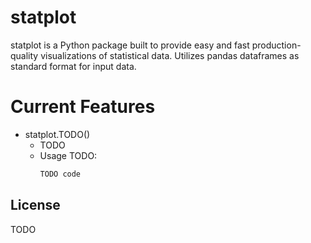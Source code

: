 # statplot

statplot is a Python package built to provide easy and fast production-quality visualizations of statistical data.
Utilizes pandas dataframes as standard format for input data.

# Current Features

  - statplot.TODO()
    - TODO
    - Usage TODO:
        ```sh
        TODO code
        ```


License
----
TODO

